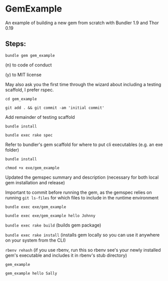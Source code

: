 # GemExample

An example of building a new gem from scratch with Bundler 1.9 and Thor 0.19

## Steps:

`bundle gem gem_example`

(n) to code of conduct

(y) to MIT license

May also ask you the first time through the wizard about including a testing scaffold, I prefer rspec.

`cd gem_example`

`git add . && git commit -am 'initial commit'`

Add remainder of testing scaffold

`bundle install`

`bundle exec rake spec`

Refer to bundler's gem scaffold for where to put cli executables (e.g. an exe folder)

`bundle install`

`chmod +x exe/gem_example`

Updated the gemspec summary and description (necessary for both local gem installation and release)

Important to commit before running the gem, as the gemspec relies on running `git ls-files` for which files to include in the runtime environment

`bundle exec exe/gem_example`

`bundle exec exe/gem_example hello Johnny`

`bundle exec rake build` (builds gem package)

`bundle exec rake install` (installs gem locally so you can use it anywhere on your system from the CLI)

`rbenv rehash` (if you use rbenv, run this so rbenv see's your newly installed gem's executable and includes it in rbenv's stub directory)

`gem_example`

`gem_example hello Sally`


